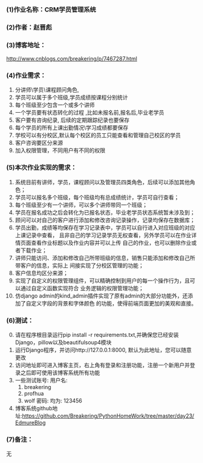 ### (1)作业名称：CRM学员管理系统

### (2)作者：赵晋彪

### (3)博客地址：

   <http://www.cnblogs.com/breakering/p/7467287.html>

### (4)作业需求：

1. 分讲师\学员\课程顾问角色,
2. 学员可以属于多个班级,学员成绩按课程分别统计
3. 每个班级至少包含一个或多个讲师
4. 一个学员要有状态转化的过程 ,比如未报名前,报名后,毕业老学员
5. 客户要有咨询纪录, 后续的定期跟踪纪录也要保存
6. 每个学员的所有上课出勤情况\学习成绩都要保存
7. 学校可以有分校区,默认每个校区的员工只能查看和管理自己校区的学员
8. 客户咨询要区分来源
9. 加入权限管理，不同用户有不同的权限 

### (5)本次作业实现的需求：

1. 系统目前有讲师，学员，课程顾问以及管理员四类角色，后续可以添加其他角色；
2. 学员可以报名多个班级，每个班级均有总成绩统计，学员可自行查看；
3. 每个班级至少有一个讲师，可以多个讲师带同一个班级；
4. 学员在报名成功之后会转化为已报名状态，毕业老学员状态系统暂未涉及到；
5. 顾问可以对自己的客户进行添加和修改咨询记录操作，记录均保存在数据库；
6. 学员出勤，成绩等均保存在学习记录表中，学员可以自行进入对应班级的对应上课记录中查看，
且非自己的学习记录学员无权查看，另外学员可以在作业详情页面查看作业标题以及作业内容并可以上传
自己的作业，也可以删除作业或者下载作业；
7. 讲师只能访问、添加和修改自己所带班级的信息，销售只能添加和修改自己所带客户的信息，实际上
间接实现了分校区管理的功能；
8. 客户信息均区分来源；
9. 实现了自定义的权限管理组件，可以精确控制到用户的每一个操作行为，且可以通过自定义函数实现符合
业务逻辑的权限管理功能；
10. 仿django admin的kind_admin插件实现了原有admin的大部分功能外，还添加了自定义字段的背景和字体颜色
的功能，使得前端页面更加的美观和直接。

### (6)测试：
0) 请在程序根目录运行pip install -r requirements.txt,并确保您已经安装Django，pillow以及beautifulsoup4模块
1) 运行Django程序，并访问http://127.0.0.1:8000, 默认为此地址，您可以随意更改
2) 访问地址即可进入博客主页，右上角有登录和注册功能，注册一个新用户并登录之后即可使用该博客系统所有功能
3) 一些测试账号:
   用户名:
    1.  breakering
    3.  profhua
    3.  wolf
   密码:
       均为: 123456
4) 博客系统github地址:<https://github.com/Breakering/PythonHomeWork/tree/master/day23/EdmureBlog>

### (7)备注：
无